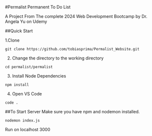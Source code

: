 #Permalist
Permanent To Do List

A Project From The complete 2024 Web Development Bootcamp by Dr. Angela Yu on Udemy

##Quick Start

1.Clone
```
git clone https://github.com/tobiasprima/Permalist_Website.git
```

2. Change the directory to the working directory
```
cd permalist/permalist
```
3. Install Node Dependencies
```
npm install
```
4. Open VS Code
```
code .
```

##To Start Server
Make sure you have npm and nodemon installed.
```
nodemon index.js
```
Run on localhost 3000
